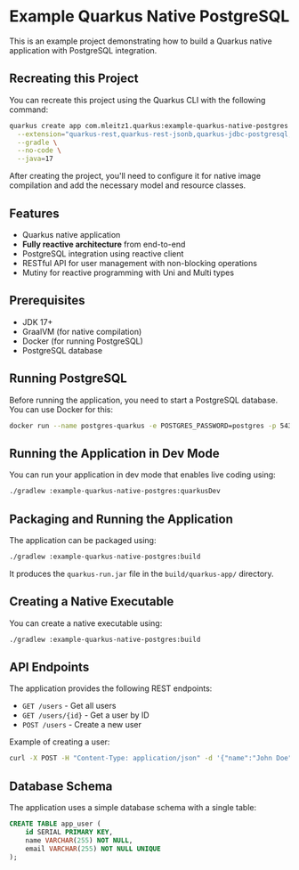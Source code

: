 # Example Quarkus Native PostgreSQL

This is an example project demonstrating how to build a Quarkus native application with PostgreSQL integration.

## Recreating this Project

You can recreate this project using the Quarkus CLI with the following command:

```bash
quarkus create app com.mleitz1.quarkus:example-quarkus-native-postgres:0.1.0 \
  --extension="quarkus-rest,quarkus-rest-jsonb,quarkus-jdbc-postgresql,quarkus-reactive-pg-client,quarkus-hibernate-orm-panache,quarkus-mutiny" \
  --gradle \
  --no-code \
  --java=17
```

After creating the project, you'll need to configure it for native image compilation and add the necessary model and resource classes.

## Features

- Quarkus native application
- **Fully reactive architecture** from end-to-end
- PostgreSQL integration using reactive client
- RESTful API for user management with non-blocking operations
- Mutiny for reactive programming with Uni and Multi types

## Prerequisites

- JDK 17+
- GraalVM (for native compilation)
- Docker (for running PostgreSQL)
- PostgreSQL database

## Running PostgreSQL

Before running the application, you need to start a PostgreSQL database. You can use Docker for this:

```bash
docker run --name postgres-quarkus -e POSTGRES_PASSWORD=postgres -p 5432:5432 -d postgres
```

## Running the Application in Dev Mode

You can run your application in dev mode that enables live coding using:

```bash
./gradlew :example-quarkus-native-postgres:quarkusDev
```

## Packaging and Running the Application

The application can be packaged using:

```bash
./gradlew :example-quarkus-native-postgres:build
```

It produces the `quarkus-run.jar` file in the `build/quarkus-app/` directory.

## Creating a Native Executable

You can create a native executable using:

```bash
./gradlew :example-quarkus-native-postgres:build
```

## API Endpoints

The application provides the following REST endpoints:

- `GET /users` - Get all users
- `GET /users/{id}` - Get a user by ID
- `POST /users` - Create a new user

Example of creating a user:

```bash
curl -X POST -H "Content-Type: application/json" -d '{"name":"John Doe","email":"john@example.com"}' http://localhost:8080/users
```

## Database Schema

The application uses a simple database schema with a single table:

```sql
CREATE TABLE app_user (
    id SERIAL PRIMARY KEY,
    name VARCHAR(255) NOT NULL,
    email VARCHAR(255) NOT NULL UNIQUE
);
```
